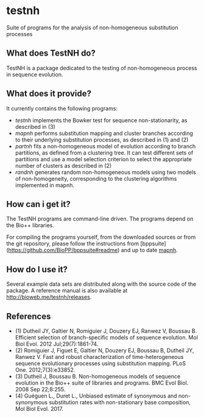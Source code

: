 # testnh
Suite of programs for the analysis of non-homogeneous substitution processes

## What does TestNH do?

TestNH is a package dedicated to the testing of non-homogeneous process in sequence evolution.

## What does it provide?

It currently contains the following programs:

- *testnh* implements the Bowker test for sequence non-stationarity, as described in (3)
- *mapnh* performs substitution mapping and cluster branches according to their underlying substitution processes, as described in (1) and (2)
- *partnh* fits a non-homogeneous model of evolution according to branch partitions, as defined from a clustering tree. It can test different sets of partitions and use a model selection criterion to select the appropriate number of clusters as described in (2)
- *randnh* generates random non-homogeneous models using two models of non-homogeneity, corresponding to the clustering algorithms implemented in mapnh.

## How can i get it?

The TestNH programs are command-line driven. The programs depend on
the Bio++ libraries. 

<!-- Pre-compiled executables are statically linked
(see http://bioweb.me/testnh/releases) and therefore already include
all required code from the libraries.


You can get executable files pre-compiled for your system (if there
are any), use pre-compiled packages (if there are any) or compile the
programs yourself (should work on any system with a decent C++
compiler). Pre-compiled packages will ask for all required
dependencies, which can be found in the same download directory. The
needed libraries are [bpp-core](https://github.com/BioPP/bpp-core),
[bpp-seq](https://github.com/BioPP/bpp-seq),
[bpp-phyl](https://github.com/BioPP/bpp-phyl).
-->


For compiling the programs yourself, from the downloaded sources or
from the git repository, please follow the instructions from [bppsuite]
(https://github.com/BioPP/bppsuite#readme) and up to date [mapnh](https://pbil.univ-lyon1.fr/bpp-doc/testnh/testnh.html).



## How do I use it?

Several example data sets are distributed along with the source code
of the package. A reference manual is also available at
http://bioweb.me/testnh/releases.

## References

- (1) Dutheil JY, Galtier N, Romiguier J, Douzery EJ, Ranwez V, Boussau B. Efficient selection of branch-specific models of sequence evolution. Mol Biol Evol. 2012 Jul;29(7):1861-74.
- (2) Romiguier J, Figuet E, Galtier N, Douzery EJ, Boussau B, Dutheil JY, Ranwez V. Fast and robust characterization of time-heterogeneous sequence evolutionary processes using substitution mapping. PLoS One. 2012;7(3):e33852.
- (3) Dutheil J, Boussau B. Non-homogeneous models of sequence evolution in the Bio++ suite of libraries and programs. BMC Evol Biol. 2008 Sep 22;8:255.
- (4) Guéguen L., Duret L., Unbiased estimate of synonymous and non-synonymous substitution rates with non-stationary base composition, Mol Biol Evol. 2017.
